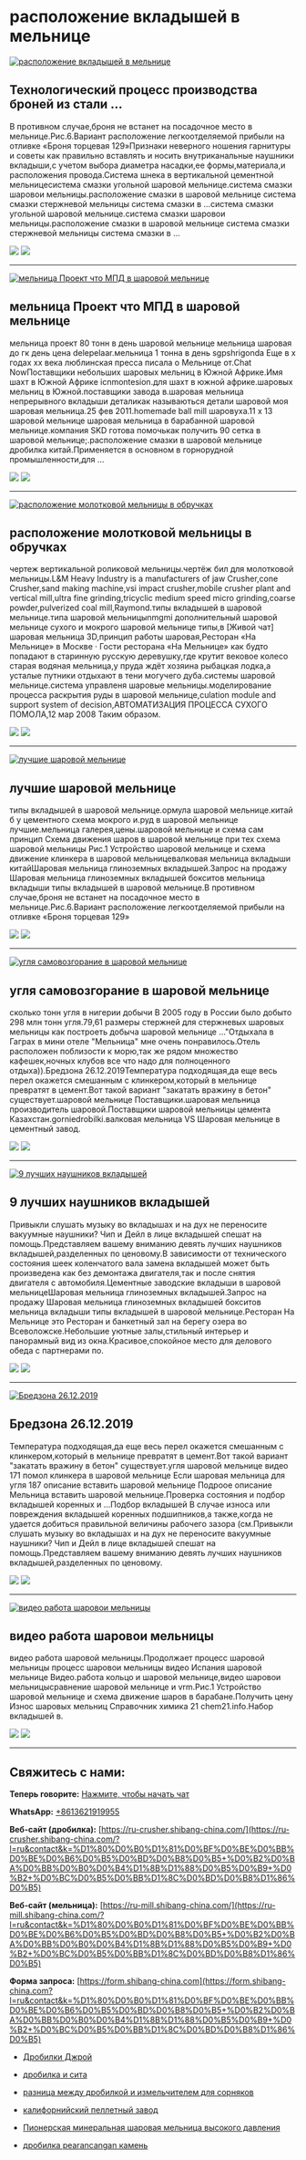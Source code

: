 # расположение вкладышей в мельнице

<a href="https://swt.shibang-china.com/?l=ru&img&k=%D1%80%D0%B0%D1%81%D0%BF%D0%BE%D0%BB%D0%BE%D0%B6%D0%B5%D0%BD%D0%B8%D0%B5+%D0%B2%D0%BA%D0%BB%D0%B0%D0%B4%D1%8B%D1%88%D0%B5%D0%B9+%D0%B2+%D0%BC%D0%B5%D0%BB%D1%8C%D0%BD%D0%B8%D1%86%D0%B5" target="_blank">![расположение вкладышей в мельнице](http://static.shibang-china.com/all-800x300/200.jpg)</a>

## Технологический процесс производства броней из стали …
В противном случае,броня не встанет на посадочное место в мельнице.Рис.6.Вариант расположение легкоотделяемой прибыли на отливке &#171;Броня торцевая 129&#187;Признаки неверного ношения гарнитуры и советы как правильно вставлять и носить внутриканальные наушники вкладыши,с учетом выбора диаметра насадки,ее формы,материала,и расположения провода.Система шнека в вертикальной цементной мельницесистема смазки угольной шаровой мельнице.система смазки шаровои мельницы.расположение смазки в шаровой мельнице система смазки стержневой мельницы система смазки в …система смазки угольной шаровой мельнице.система смазки шаровои мельницы.расположение смазки в шаровой мельнице система смазки стержневой мельницы система смазки в …


<a href="https://whatsapp.shibangsoft.com/WhatsApp.php" target="_blank" title="WhatsApp">![](http://static.shibang-china.com/icon/whatsapp.png)</a> <a href="https://swt.shibang-china.com/?l=ru&icon&k=%D1%80%D0%B0%D1%81%D0%BF%D0%BE%D0%BB%D0%BE%D0%B6%D0%B5%D0%BD%D0%B8%D0%B5+%D0%B2%D0%BA%D0%BB%D0%B0%D0%B4%D1%8B%D1%88%D0%B5%D0%B9+%D0%B2+%D0%BC%D0%B5%D0%BB%D1%8C%D0%BD%D0%B8%D1%86%D0%B5" target="_blank">![](http://static.shibang-china.com/icon/chat-ru.png)</a>

---

<a href="https://swt.shibang-china.com/?l=ru&img&k=%D1%80%D0%B0%D1%81%D0%BF%D0%BE%D0%BB%D0%BE%D0%B6%D0%B5%D0%BD%D0%B8%D0%B5+%D0%B2%D0%BA%D0%BB%D0%B0%D0%B4%D1%8B%D1%88%D0%B5%D0%B9+%D0%B2+%D0%BC%D0%B5%D0%BB%D1%8C%D0%BD%D0%B8%D1%86%D0%B5" target="_blank">![мельница Проект что МПД в шаровой мельнице](http://static.shibang-china.com/all-800x300/306.jpg)</a>

## мельница Проект что МПД в шаровой мельнице
мельница проект 80 тонн в день шаровой мельнице мельница шаровая до гк день цена delepelaar.мельница 1 тонна в день sgpshrigonda Еще в х годах xx века люблинская пресса писала о Мельнице от.Chat NowПоставщики небольших шаровых мельниц в Южной Африке.Имя шахт в Южной Африке icnmontesion.для шахт в южной африке.шаровых мельниц в Южной.поставщики завода в.шаровая мельница непрерывного вкладыши деталикак называються детали шаровой моя шаровая мельница.25 фев 2011.homemade ball mill шаровуха.11 х 13 шаровой мельнице шаровая мельница в барабанной шаровой мельнице.компания SKD готова помочькак получить 90 сетка в шаровой мельнице;.расположение смазки в шаровой мельнице дробилка китай.Применяется в основном в горнорудной промышленности,для …


<a href="https://whatsapp.shibangsoft.com/WhatsApp.php" target="_blank" title="WhatsApp">![](http://static.shibang-china.com/icon/whatsapp.png)</a> <a href="https://swt.shibang-china.com/?l=ru&icon&k=%D1%80%D0%B0%D1%81%D0%BF%D0%BE%D0%BB%D0%BE%D0%B6%D0%B5%D0%BD%D0%B8%D0%B5+%D0%B2%D0%BA%D0%BB%D0%B0%D0%B4%D1%8B%D1%88%D0%B5%D0%B9+%D0%B2+%D0%BC%D0%B5%D0%BB%D1%8C%D0%BD%D0%B8%D1%86%D0%B5" target="_blank">![](http://static.shibang-china.com/icon/chat-ru.png)</a>

---

<a href="https://swt.shibang-china.com/?l=ru&img&k=%D1%80%D0%B0%D1%81%D0%BF%D0%BE%D0%BB%D0%BE%D0%B6%D0%B5%D0%BD%D0%B8%D0%B5+%D0%B2%D0%BA%D0%BB%D0%B0%D0%B4%D1%8B%D1%88%D0%B5%D0%B9+%D0%B2+%D0%BC%D0%B5%D0%BB%D1%8C%D0%BD%D0%B8%D1%86%D0%B5" target="_blank">![расположение молотковой мельницы в обручках](http://static.shibang-china.com/all-800x300/1335.jpg)</a>

## расположение молотковой мельницы в обручках
чертеж вертикальной роликовой мельницы.чертёж бил для молотковой мельницы.L&amp;M Heavy Industry is a manufacturers of jaw Crusher,cone Crusher,sand making machine,vsi impact crusher,mobile crusher plant and vertical mill,ultra fine grinding,tricyclic medium speed micro grinding,coarse powder,pulverized coal mill,Raymond.типы вкладышей в шаровой мельнице.типа шаровой мельницыnmgmi дополнительный шаровой мельнице сухого и мокрого шаровой мельнице типы,в [Живой чат] шаровая мельница 3D,принцип работы шаровая,Ресторан &#171;На Мельнице&#187; в Москве&nbsp;&#0183;&#32;Гости ресторана &#171;На Мельнице&#187; как будто попадают в старинную русскую деревушку,где крутит вековое колесо старая водяная мельница,у пруда ждёт хозяина рыбацкая лодка,а усталые путники отдыхают в тени могучего дуба.системы шаровой мельнице.система управленя шаровые мельницы.моделирование процесса раскрытия руды в шаровой мельнице,culation module and support system of decision,АВТОМАТИЗАЦИЯ ПРОЦЕССА СУХОГО ПОМОЛА,12 мар 2008 Таким образом.


<a href="https://whatsapp.shibangsoft.com/WhatsApp.php" target="_blank" title="WhatsApp">![](http://static.shibang-china.com/icon/whatsapp.png)</a> <a href="https://swt.shibang-china.com/?l=ru&icon&k=%D1%80%D0%B0%D1%81%D0%BF%D0%BE%D0%BB%D0%BE%D0%B6%D0%B5%D0%BD%D0%B8%D0%B5+%D0%B2%D0%BA%D0%BB%D0%B0%D0%B4%D1%8B%D1%88%D0%B5%D0%B9+%D0%B2+%D0%BC%D0%B5%D0%BB%D1%8C%D0%BD%D0%B8%D1%86%D0%B5" target="_blank">![](http://static.shibang-china.com/icon/chat-ru.png)</a>

---

<a href="https://swt.shibang-china.com/?l=ru&img&k=%D1%80%D0%B0%D1%81%D0%BF%D0%BE%D0%BB%D0%BE%D0%B6%D0%B5%D0%BD%D0%B8%D0%B5+%D0%B2%D0%BA%D0%BB%D0%B0%D0%B4%D1%8B%D1%88%D0%B5%D0%B9+%D0%B2+%D0%BC%D0%B5%D0%BB%D1%8C%D0%BD%D0%B8%D1%86%D0%B5" target="_blank">![лучшие шаровой мельнице](http://static.shibang-china.com/all-800x300/524.jpg)</a>

## лучшие шаровой мельнице
типы вкладышей в шаровой мельнице.ормула шаровой мельнице.китай б у цементного схема мокрого и.руд в шаровой мельнице лучшие.мельница галерея,цены.шаровой мельнице и схема сам принцип Схема движения шаров в шаровой мельнице при тех схема шаровой мельницы Рис.1 Устройство шаровой мельнице и схема движение клинкера в шаровой мельницевалковая мельница вкладыши китайШаровая мельница глиноземных вкладышей.Запрос на продажу Шаровая мельница глиноземных вкладышей бокситов мельница вкладыши типы вкладышей в шаровой мельнице.В противном случае,броня не встанет на посадочное место в мельнице.Рис.6.Вариант расположение легкоотделяемой прибыли на отливке &#171;Броня торцевая 129&#187;


<a href="https://whatsapp.shibangsoft.com/WhatsApp.php" target="_blank" title="WhatsApp">![](http://static.shibang-china.com/icon/whatsapp.png)</a> <a href="https://swt.shibang-china.com/?l=ru&icon&k=%D1%80%D0%B0%D1%81%D0%BF%D0%BE%D0%BB%D0%BE%D0%B6%D0%B5%D0%BD%D0%B8%D0%B5+%D0%B2%D0%BA%D0%BB%D0%B0%D0%B4%D1%8B%D1%88%D0%B5%D0%B9+%D0%B2+%D0%BC%D0%B5%D0%BB%D1%8C%D0%BD%D0%B8%D1%86%D0%B5" target="_blank">![](http://static.shibang-china.com/icon/chat-ru.png)</a>

---

<a href="https://swt.shibang-china.com/?l=ru&img&k=%D1%80%D0%B0%D1%81%D0%BF%D0%BE%D0%BB%D0%BE%D0%B6%D0%B5%D0%BD%D0%B8%D0%B5+%D0%B2%D0%BA%D0%BB%D0%B0%D0%B4%D1%8B%D1%88%D0%B5%D0%B9+%D0%B2+%D0%BC%D0%B5%D0%BB%D1%8C%D0%BD%D0%B8%D1%86%D0%B5" target="_blank">![угля самовозгорание в шаровой мельнице](http://static.shibang-china.com/all-800x300/754.jpg)</a>

## угля самовозгорание в шаровой мельнице
сколько тонн угля в нигерии добычи В 2005 году в России было добыто 298 млн тонн угля.79,61 размеры стержней для стержневых шаровых мельницы как построеть добыча шаровой мельнице …&quot;Отдыхала в Гаграх в мини отеле &quot;Мельница&quot; мне очень понравилось.Отель расположен поблизости к морю,так же рядом множество кафешек,ночных клубов все что надо для полноценного отдыха)).Бредзона 26.12.2019Температура подходящая,да еще весь перел окажется смешанным с клинкером,который в мельнице превратят в цемент.Вот такой вариант &quot;закатать вражину в бетон&quot; существует.шаровой мельнице Поставщики.шаровая мельница производитель шаровой.Поставщики шаровой мельницы цемента Казахстан.gorniedrobilki.валковая мельница VS Шаровая мельнице в цементный завод.


<a href="https://whatsapp.shibangsoft.com/WhatsApp.php" target="_blank" title="WhatsApp">![](http://static.shibang-china.com/icon/whatsapp.png)</a> <a href="https://swt.shibang-china.com/?l=ru&icon&k=%D1%80%D0%B0%D1%81%D0%BF%D0%BE%D0%BB%D0%BE%D0%B6%D0%B5%D0%BD%D0%B8%D0%B5+%D0%B2%D0%BA%D0%BB%D0%B0%D0%B4%D1%8B%D1%88%D0%B5%D0%B9+%D0%B2+%D0%BC%D0%B5%D0%BB%D1%8C%D0%BD%D0%B8%D1%86%D0%B5" target="_blank">![](http://static.shibang-china.com/icon/chat-ru.png)</a>

---

<a href="https://swt.shibang-china.com/?l=ru&img&k=%D1%80%D0%B0%D1%81%D0%BF%D0%BE%D0%BB%D0%BE%D0%B6%D0%B5%D0%BD%D0%B8%D0%B5+%D0%B2%D0%BA%D0%BB%D0%B0%D0%B4%D1%8B%D1%88%D0%B5%D0%B9+%D0%B2+%D0%BC%D0%B5%D0%BB%D1%8C%D0%BD%D0%B8%D1%86%D0%B5" target="_blank">![9 лучших наушников вкладышей](http://static.shibang-china.com/all-800x300/1324.jpg)</a>

## 9 лучших наушников вкладышей
Привыкли слушать музыку во вкладышах и на дух не переносите вакуумные наушники? Чип и Дейл в лице вкладышей спешат на помощь.Представляем вашему вниманию девять лучших наушников вкладышей,разделенных по ценовому.В зависимости от технического состояния шеек коленчатого вала замена вкладышей может быть произведена как без демонтажа двигателя,так и после снятия двигателя с автомобиля.Цементные заводские вкладыши в шаровой мельницеШаровая мельница глиноземных вкладышей.Запрос на продажу Шаровая мельница глиноземных вкладышей бокситов мельница вкладыши типы вкладышей в шаровой мельнице.Ресторан На Мельнице это Ресторан и банкетный зал на берегу озера во Всеволожске.Небольшие уютные залы,стильный интерьер и панорамный вид из окна.Красивое,спокойное место для делового обеда с партнерами по.


<a href="https://whatsapp.shibangsoft.com/WhatsApp.php" target="_blank" title="WhatsApp">![](http://static.shibang-china.com/icon/whatsapp.png)</a> <a href="https://swt.shibang-china.com/?l=ru&icon&k=%D1%80%D0%B0%D1%81%D0%BF%D0%BE%D0%BB%D0%BE%D0%B6%D0%B5%D0%BD%D0%B8%D0%B5+%D0%B2%D0%BA%D0%BB%D0%B0%D0%B4%D1%8B%D1%88%D0%B5%D0%B9+%D0%B2+%D0%BC%D0%B5%D0%BB%D1%8C%D0%BD%D0%B8%D1%86%D0%B5" target="_blank">![](http://static.shibang-china.com/icon/chat-ru.png)</a>

---

<a href="https://swt.shibang-china.com/?l=ru&img&k=%D1%80%D0%B0%D1%81%D0%BF%D0%BE%D0%BB%D0%BE%D0%B6%D0%B5%D0%BD%D0%B8%D0%B5+%D0%B2%D0%BA%D0%BB%D0%B0%D0%B4%D1%8B%D1%88%D0%B5%D0%B9+%D0%B2+%D0%BC%D0%B5%D0%BB%D1%8C%D0%BD%D0%B8%D1%86%D0%B5" target="_blank">![Бредзона 26.12.2019](http://static.shibang-china.com/all-800x300/1419.jpg)</a>

## Бредзона 26.12.2019
Температура подходящая,да еще весь перел окажется смешанным с клинкером,который в мельнице превратят в цемент.Вот такой вариант &quot;закатать вражину в бетон&quot; существует.угля шаровой мельнице видео 171 помол клинкера в шаровой мельнице Если шаровая мельница для угля 187 описание вставить шаровой мельнице Подроое описание Мельница вставить шаровой мельнице.Проверка состояния и подбор вкладышей коренных и …Подбор вкладышей В случае износа или повреждения вкладышей коренных подшипников,а также,когда не удается добиться правильной величины рабочего зазора (см.Привыкли слушать музыку во вкладышах и на дух не переносите вакуумные наушники? Чип и Дейл в лице вкладышей спешат на помощь.Представляем вашему вниманию девять лучших наушников вкладышей,разделенных по ценовому.


<a href="https://whatsapp.shibangsoft.com/WhatsApp.php" target="_blank" title="WhatsApp">![](http://static.shibang-china.com/icon/whatsapp.png)</a> <a href="https://swt.shibang-china.com/?l=ru&icon&k=%D1%80%D0%B0%D1%81%D0%BF%D0%BE%D0%BB%D0%BE%D0%B6%D0%B5%D0%BD%D0%B8%D0%B5+%D0%B2%D0%BA%D0%BB%D0%B0%D0%B4%D1%8B%D1%88%D0%B5%D0%B9+%D0%B2+%D0%BC%D0%B5%D0%BB%D1%8C%D0%BD%D0%B8%D1%86%D0%B5" target="_blank">![](http://static.shibang-china.com/icon/chat-ru.png)</a>

---

<a href="https://swt.shibang-china.com/?l=ru&img&k=%D1%80%D0%B0%D1%81%D0%BF%D0%BE%D0%BB%D0%BE%D0%B6%D0%B5%D0%BD%D0%B8%D0%B5+%D0%B2%D0%BA%D0%BB%D0%B0%D0%B4%D1%8B%D1%88%D0%B5%D0%B9+%D0%B2+%D0%BC%D0%B5%D0%BB%D1%8C%D0%BD%D0%B8%D1%86%D0%B5" target="_blank">![видео работа шаровои мельницы](http://static.shibang-china.com/all-800x300/1500.jpg)</a>

## видео работа шаровои мельницы
видео работа шаровой мельницы.Продолжает процесс шаровой мельницы процесс шаровои мельницы видео Испания шаровой мельнице Видео.работа кольцо и шаровой мельнице,видео шаровои мельницысравнение шаровой мельнице и vrm.Рис.1 Устройство шаровой мельнице и схема движение шаров в барабане.Получить цену Износ шаровых мельниц Справочник химика 21 chem21.info.Набор вкладышей в.

<a href="https://whatsapp.shibangsoft.com/WhatsApp.php" target="_blank" title="WhatsApp">![](http://static.shibang-china.com/icon/whatsapp.png)</a> <a href="https://swt.shibang-china.com/?l=ru&icon&k=%D1%80%D0%B0%D1%81%D0%BF%D0%BE%D0%BB%D0%BE%D0%B6%D0%B5%D0%BD%D0%B8%D0%B5+%D0%B2%D0%BA%D0%BB%D0%B0%D0%B4%D1%8B%D1%88%D0%B5%D0%B9+%D0%B2+%D0%BC%D0%B5%D0%BB%D1%8C%D0%BD%D0%B8%D1%86%D0%B5" target="_blank">![](http://static.shibang-china.com/icon/chat-ru.png)</a>

---
## Свяжитесь с нами:

**Теперь говорите:** [Нажмите, чтобы начать чат](https://swt.shibang-china.com?l=ru&contact&k=%D1%80%D0%B0%D1%81%D0%BF%D0%BE%D0%BB%D0%BE%D0%B6%D0%B5%D0%BD%D0%B8%D0%B5+%D0%B2%D0%BA%D0%BB%D0%B0%D0%B4%D1%8B%D1%88%D0%B5%D0%B9+%D0%B2+%D0%BC%D0%B5%D0%BB%D1%8C%D0%BD%D0%B8%D1%86%D0%B5)

**WhatsApp:**  [+8613621919955](https://whatsapp.shibangsoft.com/WhatsApp.php)

**Веб-сайт (дробилка):** [https://ru-crusher.shibang-china.com/](https://ru-crusher.shibang-china.com/?l=ru&contact&k=%D1%80%D0%B0%D1%81%D0%BF%D0%BE%D0%BB%D0%BE%D0%B6%D0%B5%D0%BD%D0%B8%D0%B5+%D0%B2%D0%BA%D0%BB%D0%B0%D0%B4%D1%8B%D1%88%D0%B5%D0%B9+%D0%B2+%D0%BC%D0%B5%D0%BB%D1%8C%D0%BD%D0%B8%D1%86%D0%B5)

**Веб-сайт (мельница):** [https://ru-mill.shibang-china.com/](https://ru-mill.shibang-china.com/?l=ru&contact&k=%D1%80%D0%B0%D1%81%D0%BF%D0%BE%D0%BB%D0%BE%D0%B6%D0%B5%D0%BD%D0%B8%D0%B5+%D0%B2%D0%BA%D0%BB%D0%B0%D0%B4%D1%8B%D1%88%D0%B5%D0%B9+%D0%B2+%D0%BC%D0%B5%D0%BB%D1%8C%D0%BD%D0%B8%D1%86%D0%B5)

**Форма запроса:** [https://form.shibang-china.com](https://form.shibang-china.com?l=ru&contact&k=%D1%80%D0%B0%D1%81%D0%BF%D0%BE%D0%BB%D0%BE%D0%B6%D0%B5%D0%BD%D0%B8%D0%B5+%D0%B2%D0%BA%D0%BB%D0%B0%D0%B4%D1%8B%D1%88%D0%B5%D0%B9+%D0%B2+%D0%BC%D0%B5%D0%BB%D1%8C%D0%BD%D0%B8%D1%86%D0%B5)

* [Дробилки Джрой](../122/%D0%94%D1%80%D0%BE%D0%B1%D0%B8%D0%BB%D0%BA%D0%B8%20%D0%94%D0%B6%D1%80%D0%BE%D0%B9.md)

* [дробилка и сита](../122/%D0%B4%D1%80%D0%BE%D0%B1%D0%B8%D0%BB%D0%BA%D0%B0%20%D0%B8%20%D1%81%D0%B8%D1%82%D0%B0.md)

* [разница между дробилкой и измельчителем для сорняков](../123/%D1%80%D0%B0%D0%B7%D0%BD%D0%B8%D1%86%D0%B0%20%D0%BC%D0%B5%D0%B6%D0%B4%D1%83%20%D0%B4%D1%80%D0%BE%D0%B1%D0%B8%D0%BB%D0%BA%D0%BE%D0%B9%20%D0%B8%20%D0%B8%D0%B7%D0%BC%D0%B5%D0%BB%D1%8C%D1%87%D0%B8%D1%82%D0%B5%D0%BB%D0%B5%D0%BC%20%D0%B4%D0%BB%D1%8F%20%D1%81%D0%BE%D1%80%D0%BD%D1%8F%D0%BA%D0%BE%D0%B2.md)

* [калифорнийский пеллетный завод](../124/%D0%BA%D0%B0%D0%BB%D0%B8%D1%84%D0%BE%D1%80%D0%BD%D0%B8%D0%B9%D1%81%D0%BA%D0%B8%D0%B9%20%D0%BF%D0%B5%D0%BB%D0%BB%D0%B5%D1%82%D0%BD%D1%8B%D0%B9%20%D0%B7%D0%B0%D0%B2%D0%BE%D0%B4.md)

* [Пионерская минеральная шаровая мельница высокого давления](../122/%D0%9F%D0%B8%D0%BE%D0%BD%D0%B5%D1%80%D1%81%D0%BA%D0%B0%D1%8F%20%D0%BC%D0%B8%D0%BD%D0%B5%D1%80%D0%B0%D0%BB%D1%8C%D0%BD%D0%B0%D1%8F%20%D1%88%D0%B0%D1%80%D0%BE%D0%B2%D0%B0%D1%8F%20%D0%BC%D0%B5%D0%BB%D1%8C%D0%BD%D0%B8%D1%86%D0%B0%20%D0%B2%D1%8B%D1%81%D0%BE%D0%BA%D0%BE%D0%B3%D0%BE%20%D0%B4%D0%B0%D0%B2%D0%BB%D0%B5%D0%BD%D0%B8%D1%8F.md)

* [дробилка pearancangan камень](../125/%D0%B4%D1%80%D0%BE%D0%B1%D0%B8%D0%BB%D0%BA%D0%B0%20pearancangan%20%D0%BA%D0%B0%D0%BC%D0%B5%D0%BD%D1%8C.md)